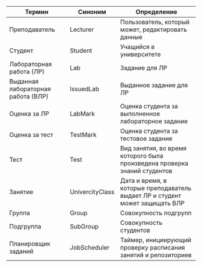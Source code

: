 Термин								|Синоним		 |Определение
------------------------------------|----------------|-----------------------------------------------------------------------------
Преподаватель						|Lecturer		 |Пользователь, который может, редактировать данные
Студент								|Student		 |Учащийся в университете
Лабораторная работа (ЛР)			|Lab			 |Задание для ЛР
Выданная лабораторная работа (ВЛР)	|IssuedLab		 |Выданное задание для ЛР
Оценка за ЛР						|LabMark		 |Оценка студента за выполненное лабораторное задание
Оценка за тест						|TestMark		 |Оценка студента за тестовое задание
Тест								|Test			 |Вид занятия, во время которого была произведена проверка знаний студентов
Занятие								|UnivercityClass |Дата и время, в которые преподаватель выдает ЛР и студент может защищать ВЛР
Группа 								|Group			 |Совокупность подгрупп
Подгруппа							|SubGroup		 |Совокупность студентов
Планировщик заданий					|JobScheduler	 |Таймер, инициирующий проверку расписания занятий и репозиториев